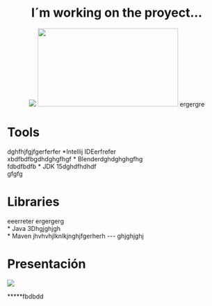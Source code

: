  
<div align="center">
 <h1> I´m working on the proyect...</h1>
  
  <img src="https://i.makeagif.com/media/3-28-2015/gmUKeR.gif"/>
  <img src="https://media.giphy.com/media/4oHyOIBIt57ag/giphy.gif" width="323" height="180" />
  ergergre
</div>
<div>
 <h1>Tools</h1>dghfhjfgjfgerferfer
 *Intellij IDEerfrefer
 <br>xbdfbdfbgdhdghgfhgf
 * Blenderdghdghghgfhg
 <br>fdbdfbdfb
 * JDK 15dghdfhdhdf
</div>
<div>gfgfg
  <h1>Libraries</h1>eeerreter
  ergergerg
  <br>
  * Java 3Dhgjghjgh
  <br>
  * Maven
jhvhvhjlknlkjnghjfgerherh
  ---
  ghjghjghj
  <div>
   <h1>Presentación</h1>
    <img src="https://github.com/Magucho/ATM_Machine/assets/98346054/04ebb60d-4002-4760-9c60-8507aa173ad6">

   *****fbdbdd
  </div>
</div>

